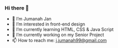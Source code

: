 ### Hi there 👋

- 👯 I’m Jumanah Jan
- 👀 I’m interested in front-end design 
- 🌱 I’m currently learning HTML, CSS & Java Script
- 🔭 I’m currently working on my Senior Project
- 📫 How to reach me: j.jumanah99@gmail.com



<!--
**J-Jumanah/J-Jumanah** is a ✨ _special_ ✨ repository because its `README.md` (this file) appears on your GitHub profile.

Here are some ideas to get you started:

- 🔭 I’m currently working on ...
- 🌱 I’m currently learning ...
- 👯 I’m looking to collaborate on ...
- 🤔 I’m looking for help with ...
- 💬 Ask me about ...
- 📫 How to reach me: ...
- 💞️ I’m looking to collaborate on ...
- 😄 Pronouns: ...
- ⚡ Fun fact: ...


- 👯 I’m Jumanah Jan
- 👀 I’m interested in front-end design 
- 🌱 I’m currently learning HTML, CSS & Java Script
- 🔭 I’m currently working on my Senior Project
- 📫 How to reach me: j.jumanah99@gmail.com
-->


